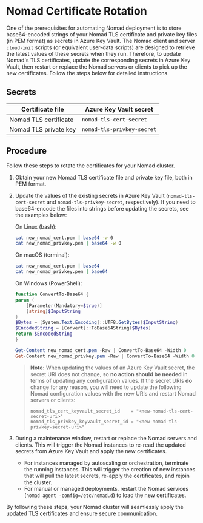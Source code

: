 # Nomad Certificate Rotation

One of the prerequisites for automating Nomad deployment is to store base64-encoded strings of your Nomad TLS certificate and private key files (in PEM format) as secrets in Azure Key Vault. The Nomad client and server `cloud-init` scripts (or equivalent user-data scripts) are designed to retrieve the latest values of these secrets when they run. Therefore, to update Nomad's TLS certificates, update the corresponding secrets in Azure Key Vault, then restart or replace the Nomad servers or clients to pick up the new certificates. Follow the steps below for detailed instructions.

## Secrets

| Certificate file    | Azure Key Vault secret          |
|---------------------|----------------------------------|
| Nomad TLS certificate | `nomad-tls-cert-secret`         |
| Nomad TLS private key | `nomad-tls-privkey-secret`      |

## Procedure

Follow these steps to rotate the certificates for your Nomad cluster.

1. Obtain your new Nomad TLS certificate file and private key file, both in PEM format.

2. Update the values of the existing secrets in Azure Key Vault (`nomad-tls-cert-secret` and `nomad-tls-privkey-secret`, respectively). If you need to base64-encode the files into strings before updating the secrets, see the examples below:

    On Linux (bash):

    ```sh
    cat new_nomad_cert.pem | base64 -w 0
    cat new_nomad_privkey.pem | base64 -w 0
    ```

    On macOS (terminal):

    ```sh
    cat new_nomad_cert.pem | base64
    cat new_nomad_privkey.pem | base64
    ```

    On Windows (PowerShell):

    ```powershell
    function ConvertTo-Base64 {
    param (
        [Parameter(Mandatory=$true)]
        [string]$InputString
    )
    $Bytes = [System.Text.Encoding]::UTF8.GetBytes($InputString)
    $EncodedString = [Convert]::ToBase64String($Bytes)
    return $EncodedString
    }

    Get-Content new_nomad_cert.pem -Raw | ConvertTo-Base64 -Width 0
    Get-Content new_nomad_privkey.pem -Raw | ConvertTo-Base64 -Width 0
    ```

    > **Note:**
    > When updating the values of an Azure Key Vault secret, the secret URI does not change, so **no action should be needed** in terms of updating any configuration values. If the secret URIs **do** change for any reason, you will need to update the following Nomad configuration values with the new URIs and restart Nomad servers or clients:
    >
    >```hcl
    >nomad_tls_cert_keyvault_secret_id    = "<new-nomad-tls-cert-secret-uri>"
    >nomad_tls_privkey_keyvault_secret_id = "<new-nomad-tls-privkey-secret-uri>"
    >```

3. During a maintenance window, restart or replace the Nomad servers and clients. This will trigger the Nomad instances to re-read the updated secrets from Azure Key Vault and apply the new certificates.

   - For instances managed by autoscaling or orchestration, terminate the running instances. This will trigger the creation of new instances that will pull the latest secrets, re-apply the certificates, and rejoin the cluster.
   - For manual or managed deployments, restart the Nomad services (`nomad agent -config=/etc/nomad.d`) to load the new certificates.

By following these steps, your Nomad cluster will seamlessly apply the updated TLS certificates and ensure secure communication.